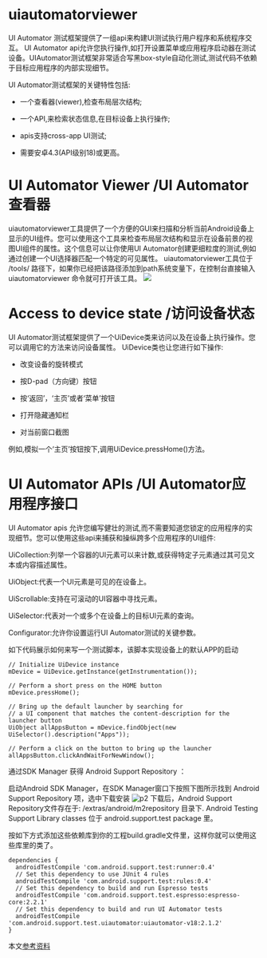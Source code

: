 
# uiautomatorviewer

UI Automator 测试框架提供了一组api来构建UI测试执行用户程序和系统程序交互。
UI Automator api允许您执行操作,如打开设置菜单或应用程序启动器在测试设备。UIAutomator测试框架非常适合写黑box-style自动化测试,测试代码不依赖于目标应用程序的内部实现细节。

UI Automator测试框架的关键特性包括:

* 一个查看器(viewer),检查布局层次结构;

* 一个API,来检索状态信息,在目标设备上执行操作;

* apis支持cross-app UI测试;

* 需要安卓4.3(API级别18)或更高。


#  UI Automator Viewer /UI Automator 查看器
uiautomatorviewer工具提供了一个方便的GUI来扫描和分析当前Android设备上显示的UI组件。您可以使用这个工具来检查布局层次结构和显示在设备前景的视图UI组件的属性。这个信息可以让你使用UI Automator创建更细粒度的测试,例如通过创建一个UI选择器匹配一个特定的可见属性。
uiautomatorviewer工具位于 <android-sdk>/tools/ 路径下，如果你已经把该路径添加到path系统变量下，在控制台直接输入 uiautomatorviewer 命令就可打开该工具。
![](https://github.com/wenneNetease/uiautomatorviewer/blob/master/image/uiautomatorviewer.PNG)

#  Access to device state /访问设备状态
UI Automator测试框架提供了一个UiDevice类来访问以及在设备上执行操作。您可以调用它的方法来访问设备属性。
UiDevice类也让您进行如下操作:

* 改变设备的旋转模式

* 按D-pad（方向键）按钮

* 按‘返回’，‘主页’或者‘菜单’按钮

* 打开隐藏通知栏

* 对当前窗口截图

例如,模拟一个‘主页’按钮按下,调用UiDevice.pressHome()方法。

#  UI Automator APIs /UI Automator应用程序接口
UI Automator apis 允许您编写健壮的测试,而不需要知道您锁定的应用程序的实现细节。您可以使用这些api来捕获和操纵跨多个应用程序的UI组件:

UiCollection:列举一个容器的UI元素可以来计数,或获得特定子元素通过其可见文本或内容描述属性。

UiObject:代表一个UI元素是可见的在设备上。

UiScrollable:支持在可滚动的UI容器中寻找元素。

UiSelector:代表对一个或多个在设备上的目标UI元素的查询。

Configurator:允许你设置运行UI Automator测试的关键参数。


如下代码展示如何来写一个测试脚本，该脚本实现设备上的默认APP的启动
```
// Initialize UiDevice instance
mDevice = UiDevice.getInstance(getInstrumentation());

// Perform a short press on the HOME button
mDevice.pressHome();

// Bring up the default launcher by searching for
// a UI component that matches the content-description for the launcher button
UiObject allAppsButton = mDevice.findObject(new UiSelector().description("Apps"));

// Perform a click on the button to bring up the launcher
allAppsButton.clickAndWaitForNewWindow();
```

通过SDK Manager 获得 Android Support Repository ：

启动Android SDK Manager，在SDK Manager窗口下按照下图所示找到 Android Support Repository 项，选中下载安装
![p2](https://github.com/wenneNetease/uiautomatorviewer/blob/master/image/android%20support%20repository.PNG)
下载后，Android Support Repository文件存在于: <sdk>/extras/android/m2repository 目录下.
Android Testing Support Library classes 位于 android.support.test package 里。

按如下方式添加这些依赖库到你的工程build.gradle文件里，这样你就可以使用这些库里的类了。
```
dependencies {
  androidTestCompile 'com.android.support.test:runner:0.4'
  // Set this dependency to use JUnit 4 rules
  androidTestCompile 'com.android.support.test:rules:0.4'
  // Set this dependency to build and run Espresso tests
  androidTestCompile 'com.android.support.test.espresso:espresso-core:2.2.1'
  // Set this dependency to build and run UI Automator tests
  androidTestCompile 'com.android.support.test.uiautomator:uiautomator-v18:2.1.2'
}
```

本文[参考资料](https://developer.android.com/topic/libraries/testing-support-library/index.html#uia-viewer)
